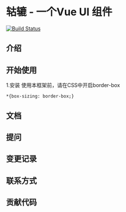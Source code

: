 # 轱辘 - 一个Vue UI 组件
[![Build Status](https://travis-ci.org/limeng678/gulu.svg?branch=master)](https://travis-ci.org/limeng678/gulu)
## 介绍
## 开始使用
1.安装
使用本框架前，请在CSS中开启border-box
```
*{box-sizing: border-box;}
```
## 文档
## 提问
## 变更记录
## 联系方式
## 贡献代码